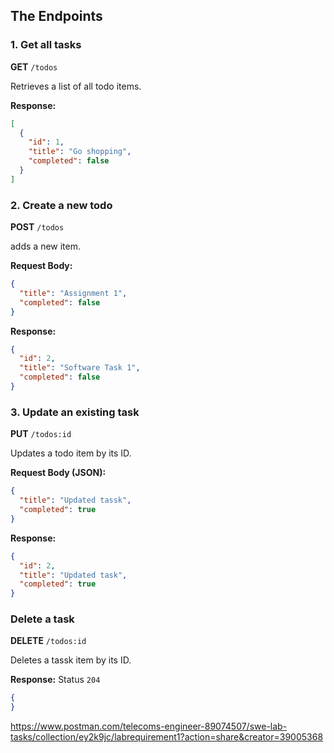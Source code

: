 ## The Endpoints

### 1. Get all tasks
**GET** `/todos`

Retrieves a list of all todo items.

**Response:**
```json
[
  {
    "id": 1,
    "title": "Go shopping",
    "completed": false
  }
]
```

### 2. Create a new todo
**POST** `/todos`

adds a new item.

**Request Body:**
```json
{
  "title": "Assignment 1",
  "completed": false
}
```
**Response:**
```json
{
  "id": 2,
  "title": "Software Task 1",
  "completed": false
}

```

### 3. Update an existing task
**PUT** `/todos:id`

Updates a todo item by its ID.

**Request Body (JSON):**
```json
{
  "title": "Updated tassk",
  "completed": true
}
```
**Response:**
```json
{
  "id": 2,
  "title": "Updated task",
  "completed": true
}
```

### Delete a task
**DELETE** `/todos:id`

Deletes a tassk item by its ID.

**Response:**
Status `204 `
```json
{
}
```
https://www.postman.com/telecoms-engineer-89074507/swe-lab-tasks/collection/ey2k9jc/labrequirement1?action=share&creator=39005368
